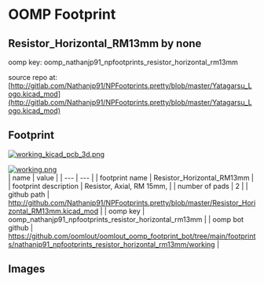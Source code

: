 # OOMP Footprint  
## Resistor_Horizontal_RM13mm  by none  
  
oomp key: oomp_nathanjp91_npfootprints_resistor_horizontal_rm13mm  
  
source repo at: [http://gitlab.com/Nathanjp91/NPFootprints.pretty/blob/master/Yatagarsu_Logo.kicad_mod](http://gitlab.com/Nathanjp91/NPFootprints.pretty/blob/master/Yatagarsu_Logo.kicad_mod)  
## Footprint  
  
[![working_kicad_pcb_3d.png](working_kicad_pcb_3d_600.png)](working_kicad_pcb_3d.png)  
  
[![working.png](working_600.png)](working.png)  
| name | value | 
| --- | --- | 
| footprint name | Resistor_Horizontal_RM13mm | 
| footprint description | Resistor, Axial, RM 15mm, | 
| number of pads | 2 | 
| github path | http://github.com/Nathanjp91/NPFootprints.pretty/blob/master/Resistor_Horizontal_RM13mm.kicad_mod | 
| oomp key | oomp_nathanjp91_npfootprints_resistor_horizontal_rm13mm | 
| oomp bot github | https://github.com/oomlout/oomlout_oomp_footprint_bot/tree/main/footprints/nathanjp91_npfootprints_resistor_horizontal_rm13mm/working | 
## Images  
